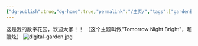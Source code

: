 ```yaml
---
{"dg-publish":true,"dg-home":true,"permalink":"/主页/","tags":["gardenEntry"],"dgPassFrontmatter":true,"created":"2024-05-31T12:41:33.046+08:00","updated":"2024-07-27T01:26:12.924+08:00"}
---
```


这是我的数字花园，欢迎大家！！
（这个主题叫做"Tomorrow Night Bright"，超酷炫）
![digital-garden.jpg](/img/user/digital-garden.jpg)